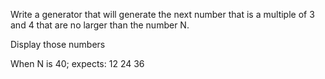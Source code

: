 Write a generator that will generate the next number that is a multiple of 3 and 4 that are no larger than the number N. 

Display those numbers

When N is 40;
expects:
12
24
36